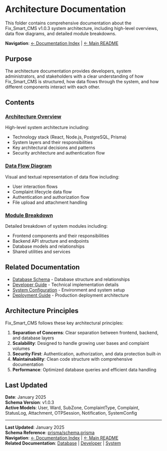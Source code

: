 # Architecture Documentation

This folder contains comprehensive documentation about the Fix_Smart_CMS v1.0.3 system architecture, including high-level overviews, data flow diagrams, and detailed module breakdowns.

**Navigation**: [← Documentation Index](../README.md) | [← Main README](../../README.md)

## Purpose

The architecture documentation provides developers, system administrators, and stakeholders with a clear understanding of how Fix_Smart_CMS is structured, how data flows through the system, and how different components interact with each other.

## Contents

### [Architecture Overview](./ARCHITECTURE_OVERVIEW.md)
High-level system architecture including:
- Technology stack (React, Node.js, PostgreSQL, Prisma)
- System layers and their responsibilities
- Key architectural decisions and patterns
- Security architecture and authentication flow

### [Data Flow Diagram](./DATA_FLOW_DIAGRAM.md)
Visual and textual representation of data flow including:
- User interaction flows
- Complaint lifecycle data flow
- Authentication and authorization flow
- File upload and attachment handling

### [Module Breakdown](./MODULE_BREAKDOWN.md)
Detailed breakdown of system modules including:
- Frontend components and their responsibilities
- Backend API structure and endpoints
- Database models and relationships
- Shared utilities and services

## Related Documentation

- [Database Schema](../database/README.md) - Database structure and relationships
- [Developer Guide](../developer/README.md) - Technical implementation details
- [System Configuration](../system/README.md) - Environment and system setup
- [Deployment Guide](../deployment/README.md) - Production deployment architecture

## Architecture Principles

Fix_Smart_CMS follows these key architectural principles:

1. **Separation of Concerns**: Clear separation between frontend, backend, and database layers
2. **Scalability**: Designed to handle growing user bases and complaint volumes
3. **Security First**: Authentication, authorization, and data protection built-in
4. **Maintainability**: Clean code structure with comprehensive documentation
5. **Performance**: Optimized database queries and efficient data handling

## Last Updated

**Date**: January 2025  
**Schema Version**: v1.0.3  
**Active Models**: User, Ward, SubZone, ComplaintType, Complaint, StatusLog, Attachment, OTPSession, Notification, SystemConfig

---

**Last Updated**: January 2025  
**Schema Reference**: [prisma/schema.prisma](../../prisma/schema.prisma)  
**Navigation**: [← Documentation Index](../README.md) | [← Main README](../../README.md)  
**Related Documentation**: [Database](../database/README.md) | [Developer](../developer/README.md) | [System](../system/README.md)